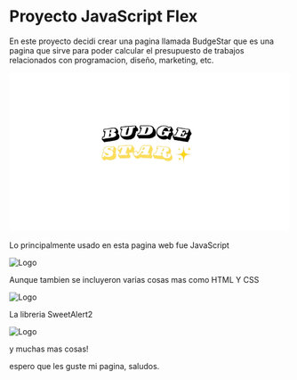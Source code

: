 # Proyecto JavaScript Flex

En este proyecto decidi crear una pagina llamada BudgeStar que es una pagina que sirve para poder calcular el presupuesto de trabajos relacionados con programacion, diseño, marketing, etc.

![Logo](./assets/img/BUDGE-removebg-preview.png)

Lo principalmente usado en esta pagina web fue JavaScript

![Logo](https://upload.wikimedia.org/wikipedia/commons/thumb/9/99/Unofficial_JavaScript_logo_2.svg/1200px-Unofficial_JavaScript_logo_2.svg.png)

Aunque tambien se incluyeron varias cosas mas como HTML Y CSS

![Logo](https://i.ytimg.com/vi/rr2H086z16s/maxresdefault.jpg)

La libreria SweetAlert2

![Logo](https://encrypted-tbn0.gstatic.com/images?q=tbn:ANd9GcTkqczNY8Yi_T4xFjJsoGKpJJkvr3IiDYQt3J_Il70Iew&s)

y muchas mas cosas!

espero que les guste mi pagina, saludos.
